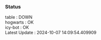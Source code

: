### Status


table : DOWN  
hogwarts : OK  
icy-bot : OK  
Latest Update : 2024-10-07 14:09:54.409909

